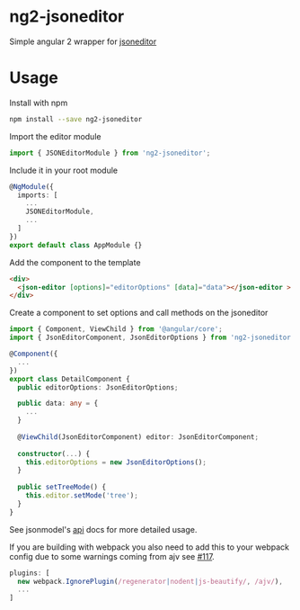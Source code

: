 # ng2-jsoneditor

Simple angular 2 wrapper for [jsoneditor](https://github.com/josdejong/jsoneditor)

# Usage

Install with npm
```sh
npm install --save ng2-jsoneditor
```

Import the editor module
```typescript
import { JSONEditorModule } from 'ng2-jsoneditor';
```

Include it in your root module

```typescript
@NgModule({
  imports: [
    ...
    JSONEditorModule,
    ...
  ]
})
export default class AppModule {}
```

Add the component to the template 

```html
<div>
  <json-editor [options]="editorOptions" [data]="data"></json-editor >
</div>
```

Create a component to set options and call methods on the jsoneditor
```typescript
import { Component, ViewChild } from '@angular/core';
import { JsonEditorComponent, JsonEditorOptions } from 'ng2-jsoneditor';

@Component({
  ...
})
export class DetailComponent {
  public editorOptions: JsonEditorOptions;

  public data: any = {
    ...
  }
  
  @ViewChild(JsonEditorComponent) editor: JsonEditorComponent;
  
  constructor(...) {
    this.editorOptions = new JsonEditorOptions();
  }
  
  public setTreeMode() {
    this.editor.setMode('tree');
  }
}
```

See  jsonmodel's [api](https://github.com/josdejong/jsoneditor/blob/master/docs/api.md) docs for more detailed usage.

If you are building with webpack you also need to add this to your webpack config due to some warnings coming from ajv see 
[#117](https://github.com/epoberezkin/ajv/issues/117).
```javascript
plugins: [
  new webpack.IgnorePlugin(/regenerator|nodent|js-beautify/, /ajv/),
  ...
]
```
